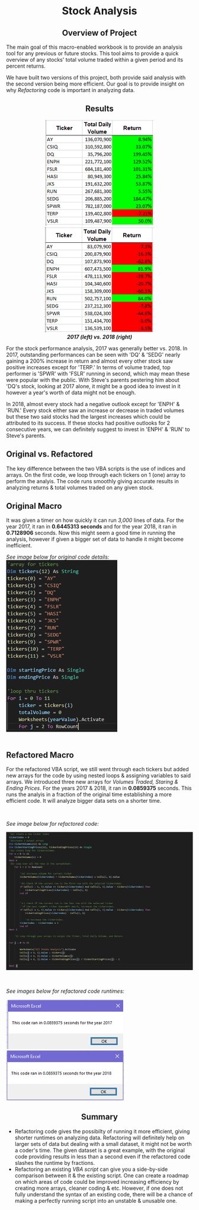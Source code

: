 
# <div align="center">__Stock Analysis__</div>

## <div align="center">__Overview of Project__</div>
The main goal of this macro-enabled workbook is to provide an analysis tool for any previous or future stocks. This tool aims to provide a quick overview of any stocks' total volume traded within a given period and its percent returns. 

We have built two versions of this project, both provide said analysis with the second version being more efficient. Our goal is to provide insight on why _Refactoring_ code is important in analyzing data.

## <div align="center">__Results__</div>

<div align="center"> 

![alt-text-1](https://raw.githubusercontent.com/RobC30/stock-analysis/main/Resources/stock2017.png) ![alt-text-2](https://raw.githubusercontent.com/RobC30/stock-analysis/main/Resources/stock2018.png) 
 <br>
 ___2017 (left) vs. 2018 (right)___
</div>

For the stock performance analysis, 2017 was generally better vs. 2018. In 2017, outstanding performances can be seen with 'DQ' & 'SEDG' nearly gaining a 200% increase in return and almost every other stock saw positive increases except for 'TERP.' In terms of volume traded, top performer is 'SPWR' with 'FSLR' running in second, which may mean these were popular with the public. With Steve's parents pestering him about 'DQ's stock, looking at 2017 alone, it might be a good idea to invest in it however a year's worth of data might not be enough.

In 2018, almost every stock had a negative outlook except for 'ENPH' & 'RUN.' Every stock either saw an increase or decrease in traded volumes but these two said stocks had the largest increases which could be attributed to its success. If these stocks had positive outlooks for 2 consecutive years, we can definitely suggest to invest in 'ENPH' & 'RUN' to Steve's parents.

## Original vs. Refactored
The key difference between the two VBA scripts is the use of indices and arrays. On the first code, we loop through each tickers on 1 (one) array to perform the analyis. The code runs smoothly giving accurate results in analyzing returns & total volumes traded on any given stock. 

## Original Macro
It was given a timer on how quickly it can run _3,000_ lines of data. For the year 2017, it ran in __0.6445313 seconds__ and for the year 2018, it ran in __0.7128906__ seconds. Now this might seem a good time in running the analysis, however if given a bigger set of data to handle it might become inefficient.

_See image below for original code details:_
<br>
![image](https://raw.githubusercontent.com/RobC30/stock-analysis/main/Resources/code.PNG)
<br>
<br>

## Refactored Macro
For the refactored VBA script, we still went through each tickers but added new arrays for the code by using nested loops & assigning variables to said arrays. We introduced three new arrays for _Volumes Traded, Staring & Ending Prices_. For the years 2017 & 2018, it ran in __0.0859375__ seconds. This runs the analyis in a fraction of the original time establishing a more efficient code. It will analyze bigger data sets on a shorter time.

<br>

_See image below for refactored code:_

![image](https://raw.githubusercontent.com/RobC30/stock-analysis/main/Resources/code2.PNG)

<BR>

_See images below for refactored code runtimes:_

![alt-text-1](https://raw.githubusercontent.com/RobC30/stock-analysis/main/Resources/runtime2017.png) ![alt-text-2](https://raw.githubusercontent.com/RobC30/stock-analysis/main/Resources/runtime2018.png)


## <div align="center">__Summary__</div>
- Refactoring code gives the possibilty of running it more efficient, giving shorter runtimes on analyzing data. Refactoring will definitely help on larger sets of data but dealing with a small dataset, it might not be worth a coder's time. The given dataset is a great example, with the original code providing results in less than a second even if the refactored code slashes the runtime by fractions.
- Refactoring an existing _VBA script_ can give you a side-by-side comparison between it & the existing script. One can create a roadmap on which areas of code could be improved increasing efficiency by creating more arrays, cleaner coding & etc. However, if one does not fully understand the syntax of an existing code, there will be a chance of making a perfectly running script into an unstable & unusable one.

